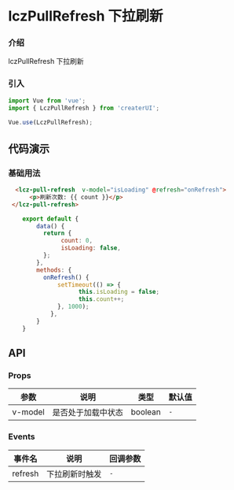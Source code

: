 # lczPullRefresh 下拉刷新

### 介绍

lczPullRefresh  下拉刷新

### 引入

```js
import Vue from 'vue';
import { LczPullRefresh } from 'createrUI';

Vue.use(LczPullRefresh);
```

## 代码演示

### 基础用法

```html
  <lcz-pull-refresh  v-model="isLoading" @refresh="onRefresh">
      <p>刷新次数: {{ count }}</p>
 </lcz-pull-refresh>
```
```js
    export default {
        data() {
          return {
               count: 0,
               isLoading: false,
          };
        },
        methods: {
          onRefresh() {
              setTimeout(() => {
                    this.isLoading = false;
                    this.count++;
              }, 1000);
            },
        }
    }
```


## API

### Props


| 参数 | 说明 | 类型 | 默认值 |
|------|------|------|------|
| v-model	 | 是否处于加载中状态	 | boolean  | `-` |


###  Events

| 事件名 | 说明 | 回调参数 
|------|------|------|
| refresh | 下拉刷新时触发 | `-`|

